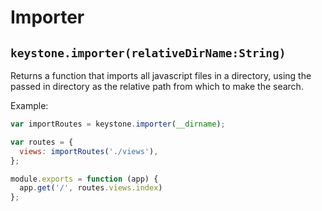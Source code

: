 # Importer

## `keystone.importer(relativeDirName:String)`

Returns a function that imports all javascript files in a directory, using the passed in directory as the relative path from which to make the search.

Example:

```javascript
var importRoutes = keystone.importer(__dirname);

var routes = {
  views: importRoutes('./views'),
};

module.exports = function (app) {
  app.get('/', routes.views.index)
};
```
